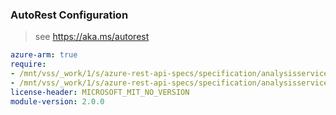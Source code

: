### AutoRest Configuration

> see https://aka.ms/autorest

``` yaml
azure-arm: true
require:
- /mnt/vss/_work/1/s/azure-rest-api-specs/specification/analysisservices/resource-manager/readme.md
- /mnt/vss/_work/1/s/azure-rest-api-specs/specification/analysisservices/resource-manager/readme.go.md
license-header: MICROSOFT_MIT_NO_VERSION
module-version: 2.0.0
```
